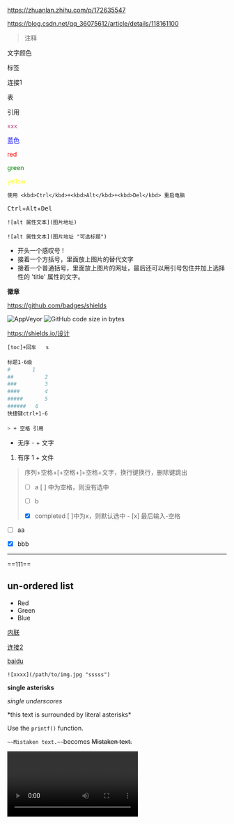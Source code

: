 https://zhuanlan.zhihu.com/p/172635547

https://blog.csdn.net/qq_36075612/article/details/118161100

> 注释

文字颜色



标签

[id]:1



<a name="lian1">连接1</a>

表

引用 



<font color=#be14807f>xxx</font>

<font color=blue> 蓝色</font>

<font color=red>red</font>

<font color=green>green</font>

<font color=yellow>yellow</font>

```
使用 <kbd>Ctrl</kbd>+<kbd>Alt</kbd>+<kbd>Del</kbd> 重启电脑
```

 <kbd>Ctrl</kbd>+<kbd>Alt</kbd>+<kbd>Del</kbd>

```
![alt 属性文本](图片地址)

![alt 属性文本](图片地址 "可选标题")
```

- 开头一个感叹号 !
- 接着一个方括号，里面放上图片的替代文字
- 接着一个普通括号，里面放上图片的网址，最后还可以用引号包住并加上选择性的 'title' 属性的文字。

**徽章**

https://github.com/badges/shields

<img alt="AppVeyor" src="https://img.shields.io/appveyor/build/111/222?color=223&label=111&logo=333&logoColor=333">

<img alt="GitHub code size in bytes" src="https://img.shields.io/github/languages/code-size/xyz349925756/kubernetes?color=green&style=plastic">

https://shields.io/设计



```bash
[toc]+回车   s

标题1-6级
#       1
##			2
###			3
####		4
#####		5
######	 6
快捷键ctrl+1-6

> + 空格 引用

```

- 无序  - + 文字

1. 有序  1 + 文件

> 	序列+空格+[+空格+]+空格+文字，换行键换行，删除键跳出
> 	- [ ] a				[ ] 中为空格，则没有选中
> 	+ [ ] b
> 	- [x] completed		[ ]中为x，则默认选中    -  [x]  最后输入-空格

- [ ] aa

- [x] bbb



---------------


==111==

##  un-ordered list 

* Red 
* Green 
* Blue



[内联](1)

[连接2](#lian1)

[baidu](http://www.baidu.com)

```
![xxxx](/path/to/img.jpg "sssss")
```



**single asterisks**

 *_single underscores_*

\*this text is surrounded by literal asterisks\*



Use the `printf()` function.



`~~Mistaken text.~~`becomes ~~Mistaken text.~~



<video src="xxx.mp4" />

<iframe height='265' scrolling='no' title='Fancy Animated SVG Menu' src='http://codepen.io/jeangontijo/embed/OxVywj/?height=265&theme-id=0&default-tab=css,result&embed-version=2' frameborder='no' allowtransparency='true' allowfullscreen='true' style='width: 100%;'></iframe>





# Sequence Diagrams

```sequence
Alice->Bob: Hello Bob, how are you?
Note right of Bob: Bob thinks
Bob-->Alice: I am good thanks!
```

您可以更改 CSS 变量`--sequence-theme`以设置序列图的主题，支持的值为`simple`（默认）和`hand`. 

在主题的css样式中添加

```bash
:root {
  --sequence-theme: hand
}
```

变手绘的



设置高亮快捷键 

> conf.user.json
>
> "keyBinding": {
>     // for example: 
>     // "Always on Top": "Ctrl+Shift+P"
>     // All other options are the menu items 'text label' displayed from each typora menu
> 	"Highlight": "Ctrl+g"
>   },

流程图

```flow
st=>start: Start
op=>operation: Your Operation
cond=>condition: Yes or No?
e=>end

st->op->cond
cond(yes)->e
cond(no)->op
```





---

# Mermaid

```mermaid
%% Example of sequence diagram
  sequenceDiagram
    Alice->>Bob: Hello Bob, how are you?
    alt is sick
    Bob->>Alice: Not so good :(
    else is well
    Bob->>Alice: Feeling fresh like a daisy
    end
    opt Extra response
    Bob->>Alice: Thanks for asking
    end

```

---

## Flowcharts

```mermaid
graph LR
A[Hard edge] -->B(Round edge)
    B --> C{Decision}
    C -->|One| D[Result one]
    C -->|Two| E[Result two]
```

---

## Gantt Charts

```mermaid
%% Example with selection of syntaxes
        gantt
        dateFormat  YYYY-MM-DD
        title Adding GANTT diagram functionality to mermaid

        section A section
        Completed task            :done,    des1, 2014-01-06,2014-01-08
        Active task               :active,  des2, 2014-01-09, 3d
        Future task               :         des3, after des2, 5d
        Future task2               :         des4, after des3, 5d

        section Critical tasks
        Completed task in the critical line :crit, done, 2014-01-06,24h
        Implement parser and jison          :crit, done, after des1, 2d
        Create tests for parser             :crit, active, 3d
        Future task in critical line        :crit, 5d
        Create tests for renderer           :2d
        Add to mermaid                      :1d

        section Documentation
        Describe gantt syntax               :active, a1, after des1, 3d
        Add gantt diagram to demo page      :after a1  , 20h
        Add another diagram to demo page    :doc1, after a1  , 48h

        section Last section
        Describe gantt syntax               :after doc1, 3d
        Add gantt diagram to demo page      : 20h
        Add another diagram to demo page    : 48h
```

---

## Class Diagrams

```mermaid
classDiagram
      Animal <|-- Duck
      Animal <|-- Fish
      Animal <|-- Zebra
      Animal : +int age
      Animal : +String gender
      Animal: +isMammal()
      Animal: +mate()
      class Duck{
          +String beakColor
          +swim()
          +quack()
      }
      class Fish{
          -int sizeInFeet
          -canEat()
      }
      class Zebra{
          +bool is_wild
          +run()
      }
```



---

## State Diagrams

```mermaid
stateDiagram
    [*] --> Still
    Still --> [*]

    Still --> Moving
    Moving --> Still
    Moving --> Crash
    Crash --> [*]
```

---

## Pie Charts



```mermaid
pie
    title Pie Chart
    "Dogs" : 386
    "Cats" : 85
    "Rats" : 150 
```

---



## Mermaid Options

```bash
:root {
  --mermaid-theme: default; /*or base, dark, forest, neutral, night */
  --mermaid-font-family: "trebuchet ms", verdana, arial, sans-serif;
  --mermaid-sequence-numbers: off; /* or "on", see https://mermaid-js.github.io/mermaid/#/sequenceDiagram?id=sequencenumbers*/
  --mermaid-flowchart-curve: linear /* or "basis", see https://github.com/typora/typora-issues/issues/1632*/;
  --mermaid--gantt-left-padding: 75; /* see https://github.com/typora/typora-issues/issues/1665*/
}
```

添加css样式可美化美人鱼流程图

 `--mermaid-sequence-numbers: on`, then the `--mermaid-sequence-numbers: on`

---

| :root {--mermaid-theme:dark;}    | ![Screen Shot 2020-12-05 at 17.08.46](typora使用技巧.assets\Screen Shot 2020-12-05 at 17.08.46.png) |
| -------------------------------- | ------------------------------------------------------------ |
| :root {--mermaid-theme:forest;}  | ![Screen Shot 2020-12-05 at 17.09.42](typora使用技巧.assets\Screen Shot 2020-12-05 at 17.09.42.png) |
| :root {--mermaid-theme:neutral;} | ![Screen Shot 2020-12-05 at 17.10.11](typora使用技巧.assets\Screen Shot 2020-12-05 at 17.10.11.png) |
|                                  |                                                              |

### Auto Numbering

Add `--mermaid-sequence-numbers: on;`

| –mermaid-sequence-numbers:off                                | –mermaid-sequence-numbers:on                                 |
| ------------------------------------------------------------ | ------------------------------------------------------------ |
| ![Screen Shot 2021-04-05 at 23.08.37](https://support.typora.io/media/new-10/Screen%20Shot%202021-04-05%20at%2023.08.37.png) | ![Screen Shot 2021-04-05 at 23.20.31](typora使用技巧.assets\Screen Shot 2021-04-05 at 23.20.31.png) |

### Flowchart Curve

Add `--mermaid-flowchart-curve: basis` to get other type of curves.

| –mermaid-flowchart-curve: linear;                            | –mermaid-flowchart-curve: basis                              | –mermaid-flowchart-curve: natural;                           | –mermaid-flowchart-curve: step;                              |
| ------------------------------------------------------------ | ------------------------------------------------------------ | ------------------------------------------------------------ | ------------------------------------------------------------ |
| ![Screen Shot 2021-04-05 at 23.25.41](https://support.typora.io/media/new-10/Screen%20Shot%202021-04-05%20at%2023.25.41.png) | ![Screen Shot 2021-04-05 at 23.30.11](https://support.typora.io/media/new-10/Screen%20Shot%202021-04-05%20at%2023.30.11.png) | ![Screen Shot 2021-04-05 at 23.28.06](https://support.typora.io/media/new-10/Screen%20Shot%202021-04-05%20at%2023.28.06.png) | ![Screen Shot 2021-04-05 at 23.28.52](typora使用技巧.assets\Screen Shot 2021-04-05 at 23.28.52.png) |

### Gantt Padding

–mermaid–gantt-left-padding:75       ![Screen Shot 2021-04-05 at 23.33.31](typora使用技巧.assets\Screen Shot 2021-04-05 at 23.33.31.png)



 –mermaid–gantt-left-padding:200

![Screen Shot 2021-04-05 at 23.33.00](typora使用技巧.assets\Screen Shot 2021-04-05 at 23.33.00.png)

![image-20210926140147918](typora使用技巧.assets/image-20210926140147918.png)

# typora 引用多样 

> 警告
>
> 

先来定义一下样式以及种类

| 名称 | 备注   |
| ---- | ------ |
| 通知 | 无背景 |
|      | 有背景 |
| 提示 | 无背景 |
|      | 有背景 |
| 等待 | 无背景 |
|      | 有背景 |
| 危险 | 无背景 |
|      | 有背景 |

![typora 多样式](typora使用技巧.assets/typora 多样式.gif)

1.

> [note]
>
> 这是通知

2.

> [notes]
>
> 这是通知

3.

> [tip]
>
> 这是通知

4.

> [tips]
>
> 这是通知

5.

> [warning]
>
> 这是通知

6.

> [warnings]
>
> 这是通知

7.

> [danger]
>
> 这是通知

8.

> [dangers]
>
> 这是通知



# 设置typora引用多样式

https://www.52pojie.cn/forum.php?mod=viewthread&tid=1505532&highlight=Typora%B5%C4%D2%FD%D3%C3%CA%B9%D3%C3%B6%E0%D6%D6%D1%F9%CA%BD

```css
blockquote {
    color: var(--blockquote-color);
    border-radius: 2px;
    padding: 10px 16px;
    background-color: var(--blockquote-bg-color);
    position: relative;
    border-left: none;
}
```

## 修改theme.css

```css
/**
颜色代码：            背景色
绿色： #009688       #e8f3eb
橙色： #f0ad4e       #fcf8f2
红色： #d9534f       #fdf7f7

青色： #5bc0de       #f4f8fa

**/
/**********/

.blockquote-note {
    border-left-color: #5bc0de;  /*左边框颜色*/
    color: #5bc0de;  /*标签字颜色*/
    /*background-color: #f4f8fa;  背景颜色*/
    }
.blockquote-notes {
    border-left-color: #5bc0de;  /*左边框颜色*/
    color: #5bc0de;  /*标签字颜色*/
    background-color: #f4f8fa;  /*背景颜色*/
    }

.blockquote-tip {
    border-left-color: #009688;  /*左边框颜色*/
    color: #009688;  /*标签字颜色*/
    /*background-color: #f4f8fa;  背景颜色*/
    }
.blockquote-tips {
    border-left-color: #009688;  /*左边框颜色*/
    color: #009688;  /*标签字颜色*/
    background-color: #e8f3eb;  /*背景颜色*/
    }

.blockquote-warning {
    border-left-color: #f0ad4e;  /*左边框颜色*/
    color: #f0ad4e;  /*标签字颜色*/
    /*background-color: #f4f8fa;  背景颜色*/
    }
.blockquote-warnings {
    border-left-color: #f0ad4e;  /*左边框颜色*/
    color: #f0ad4e;  /*标签字颜色*/
    background-color: #fcf8f2;  /*背景颜色*/
    }

.blockquote-danger {
    border-left-color: #d9534f;  /*左边框颜色*/
    color: #d9534f;  /*标签字颜色*/
    /*background-color: #f4f8fa;  背景颜色*/
    }
.blockquote-dangers {
    border-left-color: #d9534f;  /*左边框颜色*/
    color: #d9534f;  /*标签字颜色*/
    background-color: #fdf7f7;  /*背景颜色*/
    }



/****设置默认的属性****/
blockquote {
    color: #f44336;
    border-radius: 2px;
    padding: 10px 16px;
    /*background-color: var(--blockquote-bg-color);  默认背景颜色*/
    position: relative;
    border: 1px solid;  /*框粗细*/
	border-left: 4px solid;
}

```

这里是添加样式



## 修改js渲染

C:\Program Files\Typora\resources\appsrc\window\frame.js

```js
case o.blockquote:return"<blockquote "+p(this)+" >"+f(this)+"</blockquote>";

// 修改
case o.blockquote:
    // return "<blockquote " + p(this) + " >" + f(this) + "</blockquote>";
    if (f(this).indexOf("[note]") != -1) {
        return "<blockquote" + p(this) + "class='blockquote-note' >" + f(this) + "</blockquote>";
    } else if (f(this).indexOf("[notes]") != -1) {
        return "<blockquote" + p(this) + "class='blockquote-notes' >" + f(this) + "</blockquote>";
    } else if (f(this).indexOf("[tip]") != -1) {
        return "<blockquote" + p(this) + "class='blockquote-tip' >" + f(this) + "</blockquote>";
    } else if (f(this).indexOf("[tips]") != -1) {
        return "<blockquote" + p(this) + "class='blockquote-tips' >" + f(this) + "</blockquote>";
    } else if (f(this).indexOf("[warning]") != -1) {
        return "<blockquote" + p(this) + "class='blockquote-warning' >" + f(this) + "</blockquote>";
    } else if (f(this).indexOf("[warnings]") != -1) {
        return "<blockquote" + p(this) + "class='blockquote-warnings' >" + f(this) + "</blockquote>";
    } else if (f(this).indexOf("[danger]") != -1) {
        return "<blockquote" + p(this) + "class='blockquote-danger' >" + f(this) + "</blockquote>";
    } else if (f(this).indexOf("[dangers]") != -1) {
        return "<blockquote" + p(this) + "class='blockquote-dangers' >" + f(this) + "</blockquote>";
    } else {
         return "<blockquote" + p(this) + " >" + f(this) + "</blockquote>";
    };
```



## 导出

```js
  case o.blockquote:
      return "<blockquote>" + T(e, n) + "</blockquote>";

// 修改为
 case o.blockquote:
   //return "<blockquote>" + T(e, n) + "</blockquote>";
   if (T(e,n).indexOf("[note]") != -1) {
       return "<blockquote class='blockquote-note' >" + T(e, n) + "</blockquote>";
   } else if (T(e,n).indexOf("[notes]") != -1) {
       return "<blockquote class='blockquote-notes' >" + T(e, n) + "</blockquote>";
   } else if (T(e,n).indexOf("[tip]") != -1) {
       return "<blockquote class='blockquote-tip' >" + T(e, n) + "</blockquote>";
   } else if (T(e,n).indexOf("[tips]") != -1) {
       return "<blockquote class='blockquote-tips' >" + T(e, n) + "</blockquote>";
   } else if (T(e,n).indexOf("[warning]") != -1) {
       return "<blockquote class='blockquote-warning' >" + T(e, n) + "</blockquote>";
   }  else if (T(e,n).indexOf("[warnings]") != -1) {
       return "<blockquote class='blockquote-warnings' >" + T(e, n) + "</blockquote>";
   }  else if (T(e,n).indexOf("[danger]") != -1) {
       return "<blockquote class='blockquote-danger' >" + T(e, n) + "</blockquote>";
   }  else if (T(e,n).indexOf("[dangers]") != -1) {
       return "<blockquote class='blockquote-dangers' >" + T(e, n) + "</blockquote>";
   } else {
       return "<blockquote>" + T(e, n) + "</blockquote>";
   };

```

上面是无图标的

```js
 case o.blockquote:
   //return "<blockquote>" + T(e, n) + "</blockquote>";    //md-end-block md-p
   if (T(e, n).indexOf("[note]") != -1) {
       return "<blockquote class='blockquote-note' >" +"<i  class='fa fa-info-circle'></i>" + T(e, n)  +"</blockquote>" ;
   } else if (T(e, n).indexOf("[notes]") != -1) {
       return "<blockquote class='blockquote-notes' >" + T(e, n) + "</blockquote>";
   } else if (T(e, n).indexOf("[tip]") != -1) {
       return "<blockquote class='blockquote-tip' >" + T(e, n) + "</blockquote>";
   } else if (T(e, n).indexOf("[tips]") != -1) {
       return "<blockquote class='blockquote-tips' >" + T(e, n) + "</blockquote>";
   } else if (T(e, n).indexOf("[warning]") != -1) {
       return "<blockquote class='blockquote-warning' >" + T(e, n) + "</blockquote>";
   }  else if (T(e, n).indexOf("[warnings]") != -1) {
       return "<blockquote class='blockquote-warnings' >" + T(e, n) + "</blockquote>";
   }  else if (T(e, n).indexOf("[danger]") != -1) {
       return "<blockquote class='blockquote-danger' >" + T(e, n) + "</blockquote>";
   }  else if (T(e, n).indexOf("[dangers]") != -1) {
       return "<blockquote class='blockquote-dangers' >" + T(e, n) + "</blockquote>";
   } else {
       return "<blockquote>" + T(e, n) + "</blockquote>";
   };

```



## 前置图标

```js
 case o.paragraph:
     return "<p " + p(this) + " class='md-end-block md-p'>" + f(this) + "</p>";

// 修改：
case o.paragraph:
    //return "<p " + p(this) + " class='md-end-block md-p'>" + f(this) + "</p>";
    if (f(this).indexOf("[note]") != -1) {
        return "<p" + p(this) + "class='md-end-block md-p'>" + "<i  class=\"fa fa-info-circle  aria-hidden='true'\"></i>" + f(this) + "</p>";
    } else if (f(this).indexOf("[notes]") != -1) {
        return "<p" + p(this) + "class='md-end-block md-p'>" + "<i  class=\"fa fa-info-circle  aria-hidden='true'\"></i>" + f(this) + "</p>";
    } else if (f(this).indexOf("[tip]") != -1) {
        return "<p" + p(this) + "class='md-end-block md-p'>" +  "<i  class=\"fa fa-lightbulb-o  aria-hidden='true'\"></i>" + f(this) + "</p>";
    } else if (f(this).indexOf("[tips]") != -1) {
        return "<p" + p(this) + "class='md-end-block md-p'>" +  "<i  class=\"fa fa-lightbulb-o  aria-hidden='true'\"></i>"  + f(this) + "</p>";
    } else if (f(this).indexOf("[warning]") != -1) {
        return "<p" + p(this) + "class='md-end-block md-p'>" + "<i  class=\"fa fa-comments  aria-hidden='true'\"></i>"  + f(this) + "</p>";
    } else if (f(this).indexOf("[warnings]") != -1) {
        return "<p" + p(this) + "class='md-end-block md-p'>" +  "<i  class=\"fa fa-comments  aria-hidden='true'\"></i>"  + f(this) + "</p>";
    } else if (f(this).indexOf("[danger]") != -1) {
        return "<p" + p(this) + "class='md-end-block md-p'>" +  "<i  class=\"fa fa-exclamation-triangle  aria-hidden='true'\"></i>"  + f(this) + "</p>";
    } else if (f(this).indexOf("[dangers]") != -1) {
        return "<p" + p(this) + "class='md-end-block md-p'>" +  "<i  class=\"fa fa-exclamation-triangle  aria-hidden='true'\"></i>"  + f(this) + "</p>";
    } else {
        return "<p" + p(this) + "class='md-end-block md-p'>" + "<i class="fa fa-cloud"></i>"+ f(this) + "</p>";
    };


// 第二种图标
case o.paragraph:
    //return "<p " + p(this) + " class='md-end-block md-p'>" + f(this) + "</p>";
    if (f(this).indexOf("[note]") != -1) {
        return "<p" + p(this) + "class='md-end-block md-p'>" + "<i  class=\"fa fa-info-circle  \"></i>" + f(this) + "</p>";
    } else if (f(this).indexOf("[notes]") != -1) {
        return "<p" + p(this) + "class='md-end-block md-p'>" + "<i  class=\"fa fa-book  \"></i>" + f(this) + "</p>";
    } else if (f(this).indexOf("[tip]") != -1) {
        return "<p" + p(this) + "class='md-end-block md-p'>" +  "<i  class=\"fa fa-lightbulb-o \"></i>" + f(this) + "</p>";
    } else if (f(this).indexOf("[tips]") != -1) {
        return "<p" + p(this) + "class='md-end-block md-p'>" +  "<i  class=\"fa fa-bullhorn  \"></i>"  + f(this) + "</p>";
    } else if (f(this).indexOf("[warning]") != -1) {
        return "<p" + p(this) + "class='md-end-block md-p'>" + "<i  class=\"fa fa-comments  \"></i>"  + f(this) + "</p>";
    } else if (f(this).indexOf("[warnings]") != -1) {
        return "<p" + p(this) + "class='md-end-block md-p'>" +  "<i  class=\"fa fa-comments-o  \"></i>"  + f(this) + "</p>";
    } else if (f(this).indexOf("[danger]") != -1) {
        return "<p" + p(this) + "class='md-end-block md-p'>" +  "<i  class=\"fa fa-exclamation-triangle  \"></i>"  + f(this) + "</p>";
    } else if (f(this).indexOf("[dangers]") != -1) {
        return "<p" + p(this) + "class='md-end-block md-p'>" +  "<i  class=\"fa fa-bomb  \"></i>"  + f(this) + "</p>";
    } else {
        return "<p" + p(this) + "class='md-end-block md-p'>" + f(this) + "</p>";
    };

```

这里引用https://www.thinkcmf.com/font/font_awesome/getstarted.html这个方法把下载好的符号放到theme主题文件夹下

![image-20220503003737782](typora使用技巧.assets/image-20220503003737782.png)

在外面修改的css中导入

```css
@import url(./font-awesome/css/font-awesome.min.css)
```

然后使用vscode修改js文件

![image-20220503003912034](typora使用技巧.assets/image-20220503003912034.png)

目前问题是导出不能显示图标
